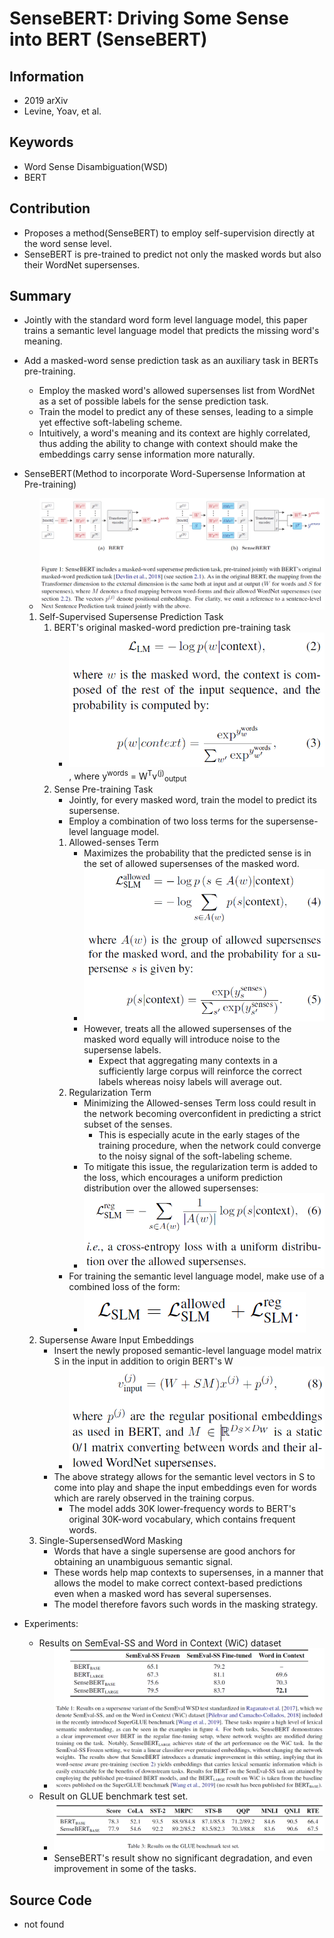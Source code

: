 # SenseBERT: Driving Some Sense into BERT (SenseBERT)
## Information
- 2019 arXiv
- Levine, Yoav, et al.

## Keywords
- Word Sense Disambiguation(WSD)
- BERT

## Contribution
- Proposes a method(SenseBERT) to employ self-supervision directly at the word sense level.
- SenseBERT is pre-trained to predict not only the masked words but also their WordNet supersenses.

## Summary
- Jointly with the standard word form level language model, this paper trains a semantic level language model that predicts the missing word's meaning.
- Add a masked-word sense prediction task as an auxiliary task in BERTs pre-training.
	- Employ the masked word's allowed supersenses list from WordNet as a set of possible labels for the sense prediction task.
	- Train the model to predict any of these senses, leading to a simple yet effective soft-labeling scheme.
	- Intuitively, a word's meaning and its context are highly correlated, thus adding the ability to change with context should make the embeddings carry sense information more naturally.

- SenseBERT(Method to incorporate Word-Supersense Information at Pre-training)
	- ![SenseBERT](pic/SenseBERT_-_Driving_Some_Sense_into_BERT_fig1.PNG)
	1. Self-Supervised Supersense Prediction Task
		1. BERT's original masked-word prediction pre-training task
			- ![Loss of BERT's original pre-training task](pic/SenseBERT_-_Driving_Some_Sense_into_BERT_fig2.PNG)
			, where y<sup>words</sup> = W<sup>T</sup>v<sup>(j)</sup><sub>output</sub>
		2. Sense Pre-training Task
			- Jointly, for every masked word, train the model to predict its supersense.
			- Employ a combination of two loss terms for the supersense-level language model.
			1. Allowed-senses Term
				- Maximizes the probability that the predicted sense is in the set of allowed supersenses of the masked word.
				- ![Loss of Allowed-senses Term](pic/SenseBERT_-_Driving_Some_Sense_into_BERT_fig3.PNG)
				- However, treats all the allowed supersenses of the masked word equally will introduce noise to the supersense labels.
					- Expect that aggregating many contexts in a sufficiently large corpus will reinforce the correct labels whereas noisy labels will average out.
			2. Regularization Term
				- Minimizing the Allowed-senses Term loss could result in the network becoming overconfident in predicting a strict subset of the senses.
					- This is especially acute in the early stages of the training procedure, when the network could converge to the noisy signal of the soft-labeling scheme.
				- To mitigate this issue, the regularization term is added to the loss, which encourages a uniform prediction distribution over the allowed supersenses:
				- ![Loss of Regularization Term](pic/SenseBERT_-_Driving_Some_Sense_into_BERT_fig4.PNG)
			- For training the semantic level language model, make use of a combined loss of the form:
				- ![Loss of Sense Pre-training Task](pic/SenseBERT_-_Driving_Some_Sense_into_BERT_fig5.PNG)
	2. Supersense Aware Input Embeddings
		- Insert the newly proposed semantic-level language model matrix S in the input in addition to origin BERT's W
			- ![Input vector to the Transformer encoder](pic/SenseBERT_-_Driving_Some_Sense_into_BERT_fig6.PNG)
		- The above strategy allows for the semantic level vectors in S to come into play and shape the input embeddings even for words which are rarely observed in the training corpus.
			- The model adds 30K lower-frequency words to BERT's original 30K-word vocabulary, which contains frequent words.
	3. Single-SupersensedWord Masking
		- Words that have a single supersense are good anchors for obtaining an unambiguous semantic signal.
		- These words help map contexts to supersenses, in a manner that allows the model to make correct context-based predictions even when a masked word has several supersenses.
		- The model therefore favors such words in the masking strategy.

- Experiments:
	- Results on SemEval-SS and Word in Context (WiC) dataset
		- ![Results on SemEval-SS and Word in Context (WiC) dataset](pic/SenseBERT_-_Driving_Some_Sense_into_BERT_fig7.PNG)
	- Result on GLUE benchmark test set.
		- ![Results on GLUE benchmark test set](pic/SenseBERT_-_Driving_Some_Sense_into_BERT_fig8.PNG)
		- SenseBERT's result show no significant degradation, and even improvement in some of the tasks.

## Source Code
- not found
